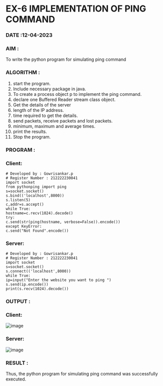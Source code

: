 # EX-6 IMPLEMENTATION OF PING COMMAND

### DATE :12-04-2023

### AIM :
To write the python program for simulating ping command

### ALGORITHM :
1. start the program.
2. Include necessary package in java.
3. To create a process object p to implement the ping command.
4. declare one Buffered Reader stream class object.
5. Get the details of the server
6. length of the IP address.
7. time required to get the details.
8. send packets, receive packets and lost packets.
9. minimum, maximum and average times.
10. print the results.
11. Stop the program.

### PROGRAM :
### Client:
```
# Developed by : Gowrisankar.p
# Register Number : 212222230041
import socket
from pythonping import ping
s=socket.socket()
s.bind(('localhost',8000))
s.listen(5)
c,addr=s.accept()
while True:
hostname=c.recv(1024).decode()
try:
c.send(str(ping(hostname, verbose=False)).encode())
except KeyError:
c.send("Not Found".encode())
```
### Server:
```
# Developed by : Gowrisankar.p
# Register Number : 212222230041
import socket
s=socket.socket()
s.connect(('localhost',8000))
while True:
ip=input("Enter the website you want to ping ")
s.send(ip.encode())
print(s.recv(1024).decode())
```
### OUTPUT :
### Client:
![image](https://github.com/gowrisankarponnusamy/EX-6/assets/119393123/8bb6a525-5550-4db3-b4cc-df8b048937e3)

### Server:
![image](https://github.com/gowrisankarponnusamy/EX-6/assets/119393123/3d98dbd7-0ccb-43f4-a92a-4d6d0c385cfd)

### RESULT :
Thus, the python program for simulating ping command was successfully executed.

